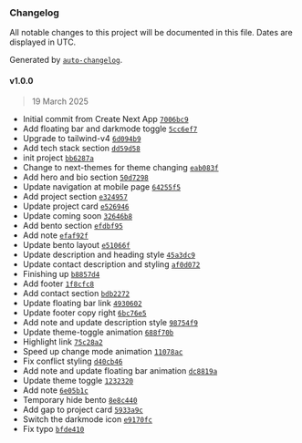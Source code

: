 ### Changelog

All notable changes to this project will be documented in this file. Dates are displayed in UTC.

Generated by [`auto-changelog`](https://github.com/CookPete/auto-changelog).

#### v1.0.0

> 19 March 2025

- Initial commit from Create Next App [`7006bc9`](https://github.com/angkasa27/asaa.dev/commit/7006bc91ef75b00ed8918b22328677c9f26c1c24)
- Add floating bar and darkmode toggle [`5cc6ef7`](https://github.com/angkasa27/asaa.dev/commit/5cc6ef74e4aa061baa491a135d03a70977076cae)
- Upgrade to tailwind-v4 [`6d094b9`](https://github.com/angkasa27/asaa.dev/commit/6d094b9c3badc4035136aca6a908335fde51f842)
- Add tech stack section [`dd59d58`](https://github.com/angkasa27/asaa.dev/commit/dd59d58a651c67d511d0ab1a75224186afba2704)
- init project [`bb6287a`](https://github.com/angkasa27/asaa.dev/commit/bb6287a854c22797a14fd1d0fbdcede3fea2b84b)
- Change to next-themes for theme changing [`eab083f`](https://github.com/angkasa27/asaa.dev/commit/eab083f3d5ed222e71626a0fabd5bd9c797b6be0)
- Add hero and bio section [`50d7298`](https://github.com/angkasa27/asaa.dev/commit/50d72981c2ab30f78aca12c83201be75b159b6bb)
- Update navigation at mobile page [`64255f5`](https://github.com/angkasa27/asaa.dev/commit/64255f512ee0854ce324d029788d5623c043847a)
- Add project section [`e324957`](https://github.com/angkasa27/asaa.dev/commit/e32495773b7a4b899f81ef5405dd952bbc7670a1)
- Update project card [`e526946`](https://github.com/angkasa27/asaa.dev/commit/e526946a86306f2e3ca2da6fd4810b126369ebfb)
- Update coming soon [`32646b8`](https://github.com/angkasa27/asaa.dev/commit/32646b8f4b6694bacd828026f0020442f0d09f71)
- Add bento section [`efdbf95`](https://github.com/angkasa27/asaa.dev/commit/efdbf95a0ea61e3592f8c5d9bae470b318de8744)
- Add note [`efaf92f`](https://github.com/angkasa27/asaa.dev/commit/efaf92ff0b0fd40e750f63379bc044dcbc45b4ca)
- Update bento layout [`e51066f`](https://github.com/angkasa27/asaa.dev/commit/e51066f787d76f66886dbed9e942dd133b6ff177)
- Update description and heading style [`45a3dc9`](https://github.com/angkasa27/asaa.dev/commit/45a3dc9ed1762dace81170085fed79b6512b32aa)
- Update contact description and styling [`af0d072`](https://github.com/angkasa27/asaa.dev/commit/af0d07223832e30960268350364c66ae5f840126)
- Finishing up [`b8857d4`](https://github.com/angkasa27/asaa.dev/commit/b8857d4c6ab04d40dd6f1a2e5bc6974637d38d36)
- Add footer [`1f8cfc8`](https://github.com/angkasa27/asaa.dev/commit/1f8cfc8331663a5f02b95edd8ed8307cb4bf60f7)
- Add contact section [`bdb2272`](https://github.com/angkasa27/asaa.dev/commit/bdb227214dd7b1943f81de7b6d41ffcfcec4398d)
- Update floating bar link [`4930602`](https://github.com/angkasa27/asaa.dev/commit/493060253fe512e2d4b8c0493d2801e5720803db)
- Update footer copy right [`6bc76e5`](https://github.com/angkasa27/asaa.dev/commit/6bc76e561d678ee7514155d33afbd7eb1d13db95)
- Add note and update description style [`98754f9`](https://github.com/angkasa27/asaa.dev/commit/98754f92863cfa20df75531d6dc665c70c84b9b9)
- Update theme-toggle animation [`688f70b`](https://github.com/angkasa27/asaa.dev/commit/688f70bd76b45978eaf26bdf11b5a97ece217573)
- Highlight link [`75c28a2`](https://github.com/angkasa27/asaa.dev/commit/75c28a2f9e3570da1c5e06b63e8832982bbc6287)
- Speed up change mode animation [`11078ac`](https://github.com/angkasa27/asaa.dev/commit/11078acb2ead0359fc6503d0979dc8ba9212acc9)
- Fix conflict styling [`d40cb46`](https://github.com/angkasa27/asaa.dev/commit/d40cb46688489ea9f783e8fe4a5d6ac875e32bf8)
- Add note and update floating bar animation [`dc8819a`](https://github.com/angkasa27/asaa.dev/commit/dc8819af350f132320ecec2e2146e7e489d1dec8)
- Update theme toggle [`1232320`](https://github.com/angkasa27/asaa.dev/commit/1232320ad8f27ae4d33eae4bfa34d8ab8447a770)
- Add note [`6e05b1c`](https://github.com/angkasa27/asaa.dev/commit/6e05b1cc1e517cc2c233a055641736938e825245)
- Temporary hide bento [`8e8c440`](https://github.com/angkasa27/asaa.dev/commit/8e8c440814287ddd4f7320f319f13db88335792a)
- Add gap to project card [`5933a9c`](https://github.com/angkasa27/asaa.dev/commit/5933a9c1cf6c8503c603356cacba3d07f67b2489)
- Switch the darkmode icon [`e9170fc`](https://github.com/angkasa27/asaa.dev/commit/e9170fc7f991d7781d9caec98aeb8a2894834224)
- Fix typo [`bfde410`](https://github.com/angkasa27/asaa.dev/commit/bfde41046d51413b22bbb903ef1c4b22be1efdb9)

